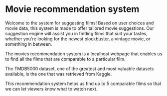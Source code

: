 # Movie recommendation system

Welcome to the system for suggesting films! Based on user choices and movie data, this system is made to offer tailored movie suggestions. Our suggestion engine will assist you in finding films that suit your tastes, whether you're looking for the newest blockbuster, a vintage movie, or something in between.

The movies recommendation system is a localhost webpage that enables us to find all the films that are comparable to a particular film.

The TMDB5000 dataset, one of the greatest and most valuable datasets available, is the one that was retrieved from Kaggle.

This recommendation system helps us find up to 5 comparable films so that we can let viewers know what to watch next.

